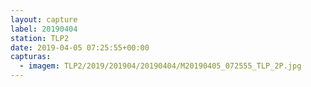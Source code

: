 ```yaml
---
layout: capture
label: 20190404
station: TLP2
date: 2019-04-05 07:25:55+00:00
capturas:
  - imagem: TLP2/2019/201904/20190404/M20190405_072555_TLP_2P.jpg
---
```

